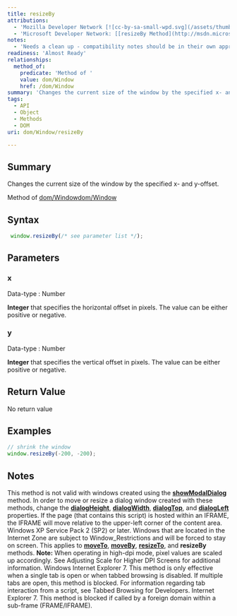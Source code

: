 ```yaml
---
title: resizeBy
attributions:
  - 'Mozilla Developer Network [![cc-by-sa-small-wpd.svg](/assets/thumb/8/8c/cc-by-sa-small-wpd.svg/120px-cc-by-sa-small-wpd.svg.png)](http://creativecommons.org/licenses/by-sa/3.0/us/): [[resizeBy](https://developer.mozilla.org/en-US/docs/Web/API/Window.resizeBy) Article]'
  - 'Microsoft Developer Network: [[resizeBy Method](http://msdn.microsoft.com/en-us/library/ie/ms536722(v=vs.85).aspx) Article]'
notes:
  - 'Needs a clean up - compatibility notes should be in their own appropriate section.'
readiness: 'Almost Ready'
relationships:
  method_of:
    predicate: 'Method of '
    value: dom/Window
    href: /dom/Window
summary: 'Changes the current size of the window by the specified x- and y-offset.'
tags:
  - API
  - Object
  - Methods
  - DOM
uri: dom/Window/resizeBy

---
```

## <span>Summary</span>

Changes the current size of the window by the specified x- and y-offset.

Method of [dom/Window](/dom/Window)[dom/Window](/dom/Window)

## <span>Syntax</span>

``` js
 window.resizeBy(/* see parameter list */);
```

## <span>Parameters</span>

### <span>x</span>

 Data-type
:   Number

**Integer** that specifies the horizontal offset in pixels. The value can be either positive or negative.

### <span>y</span>

 Data-type
:   Number

**Integer** that specifies the vertical offset in pixels. The value can be either positive or negative.

## <span>Return Value</span>

No return value

## <span>Examples</span>

``` js
// shrink the window
window.resizeBy(-200, -200);
```

## <span>Notes</span>

This method is not valid with windows created using the [**showModalDialog**](/dom/Window/showModalDialog) method. In order to move or resize a dialog window created with these methods, change the [**dialogHeight**](/dom/WindowModal/dialogHeight), [**dialogWidth**](/dom/WindowModal/dialogWidth), [**dialogTop**](/dom/WindowModal/dialogTop), and [**dialogLeft**](/dom/WindowModal/dialogLeft) properties. If the page (that contains this script) is hosted within an IFRAME, the IFRAME will move relative to the upper-left corner of the content area. Windows XP Service Pack 2 (SP2) or later. Windows that are located in the Internet Zone are subject to Window\_Restrictions and will be forced to stay on screen. This applies to [**moveTo**](/dom/Window/moveTo), [**moveBy**](/dom/Window/moveBy), [**resizeTo**](/dom/Window/resizeTo), and **resizeBy** methods. **Note:** When operating in high-dpi mode, pixel values are scaled up accordingly. See Adjusting Scale for Higher DPI Screens for additional information. Windows Internet Explorer 7. This method is only effective when a single tab is open or when tabbed browsing is disabled. If multiple tabs are open, this method is blocked. For information regarding tab interaction from a script, see Tabbed Browsing for Developers. Internet Explorer 7. This method is blocked if called by a foreign domain within a sub-frame (FRAME/IFRAME).